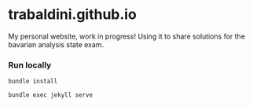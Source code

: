 # trabaldini.github.io

My personal website, work in progress!
Using it to share solutions for the bavarian analysis state exam.

### Run locally

`bundle install`

`bundle exec jekyll serve`
